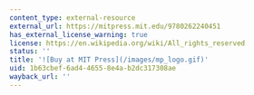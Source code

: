 ```yaml
---
content_type: external-resource
external_url: https://mitpress.mit.edu/9780262240451
has_external_license_warning: true
license: https://en.wikipedia.org/wiki/All_rights_reserved
status: ''
title: '![Buy at MIT Press](/images/mp_logo.gif)'
uid: 1b63cbef-6ad4-4655-8e4a-b2dc317308ae
wayback_url: ''
---
```

